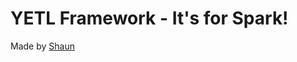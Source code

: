 # YETL Framework - It's for Spark!


Made by [Shaun](https://www.linkedin.com/in/shaun-ryan-8704502/)

